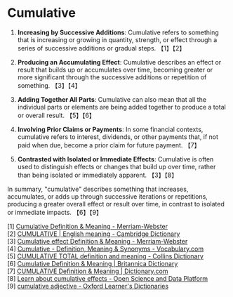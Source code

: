 # Cumulative

1. **Increasing by Successive Additions**: Cumulative refers to something that is increasing or growing in quantity, strength, or effect through a series of successive additions or gradual steps. 【1】【2】

2. **Producing an Accumulating Effect**: Cumulative describes an effect or result that builds up or accumulates over time, becoming greater or more significant through the successive additions or repetition of something. 【3】【4】

3. **Adding Together All Parts**: Cumulative can also mean that all the individual parts or elements are being added together to produce a total or overall result. 【5】【6】

4. **Involving Prior Claims or Payments**: In some financial contexts, cumulative refers to interest, dividends, or other payments that, if not paid when due, become a prior claim for future payment. 【7】

5. **Contrasted with Isolated or Immediate Effects**: Cumulative is often used to distinguish effects or changes that build up over time, rather than being isolated or immediately apparent. 【3】【8】

In summary, "cumulative" describes something that increases, accumulates, or adds up through successive iterations or repetitions, producing a greater overall effect or result over time, in contrast to isolated or immediate impacts. 【6】【9】

[1] [Cumulative Definition & Meaning - Merriam-Webster](https://www.merriam-webster.com/dictionary/cumulative)  
[2] [CUMULATIVE | English meaning - Cambridge Dictionary](https://dictionary.cambridge.org/dictionary/english/cumulative)  
[3] [Cumulative effect Definition & Meaning - Merriam-Webster](https://www.merriam-webster.com/dictionary/cumulative%20effect)  
[4] [Cumulative - Definition, Meaning & Synonyms - Vocabulary.com](https://www.vocabulary.com/dictionary/cumulative)  
[5] [CUMULATIVE TOTAL definition and meaning - Collins Dictionary](https://www.collinsdictionary.com/dictionary/english/cumulative-total)  
[6] [Cumulative Definition & Meaning | Britannica Dictionary](https://www.britannica.com/dictionary/cumulative)  
[7] [CUMULATIVE Definition & Meaning | Dictionary.com](https://www.dictionary.com/browse/cumulative)  
[8] [Learn about cumulative effects - Open Science and Data Platform](https://osdp-psdo.canada.ca/en/learn-about)  
[9] [cumulative adjective - Oxford Learner's Dictionaries](https://www.oxfordlearnersdictionaries.com/definition/english/cumulative)
